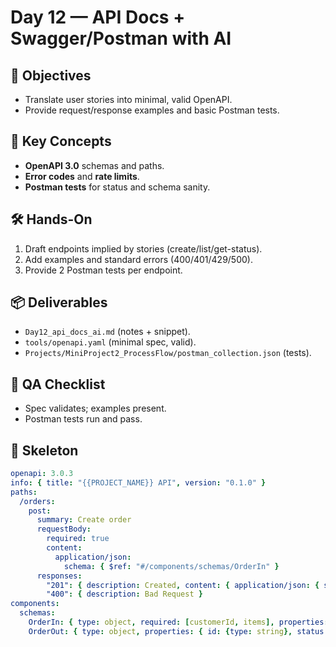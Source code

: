 # Day 12 — API Docs + Swagger/Postman with AI

## 🎯 Objectives
- Translate user stories into minimal, valid OpenAPI.
- Provide request/response examples and basic Postman tests.

## 🧠 Key Concepts
- **OpenAPI 3.0** schemas and paths.
- **Error codes** and **rate limits**.
- **Postman tests** for status and schema sanity.

## 🛠 Hands-On
1) Draft endpoints implied by stories (create/list/get-status).  
2) Add examples and standard errors (400/401/429/500).  
3) Provide 2 Postman tests per endpoint.

## 📦 Deliverables
- `Day12_api_docs_ai.md` (notes + snippet).
- `tools/openapi.yaml` (minimal spec, valid).
- `Projects/MiniProject2_ProcessFlow/postman_collection.json` (tests).

## 🧪 QA Checklist
- Spec validates; examples present.
- Postman tests run and pass.

## 📎 Skeleton
```yaml
openapi: 3.0.3
info: { title: "{{PROJECT_NAME}} API", version: "0.1.0" }
paths:
  /orders:
    post:
      summary: Create order
      requestBody:
        required: true
        content:
          application/json:
            schema: { $ref: "#/components/schemas/OrderIn" }
      responses:
        "201": { description: Created, content: { application/json: { schema: { $ref: "#/components/schemas/OrderOut" }}}}
        "400": { description: Bad Request }
components:
  schemas:
    OrderIn: { type: object, required: [customerId, items], properties: { customerId: {type: string}, items: {type: array, items: {type: string}} } }
    OrderOut: { type: object, properties: { id: {type: string}, status: {type: string} } }

